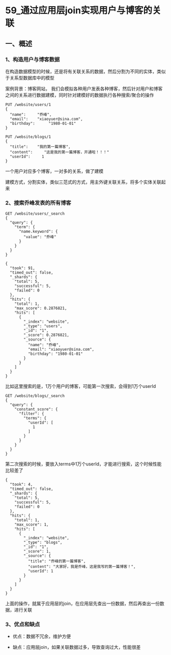 # 59_通过应用层join实现用户与博客的关联


## 一、概述


### 1、构造用户与博客数据


在构造数据模型的时候，还是将有关联关系的数据，然后分割为不同的实体，类似于关系型数据库中的模型


案例背景：博客网站， 我们会模拟各种用户发表各种博客，然后针对用户和博客之间的关系进行数据建模，同时针对建模好的数据执行各种搜索/聚合的操作


```
PUT /website/users/1 
{
  "name":     "乔峰",
  "email":    "xiaoyuer@sina.com",
  "birthday":      "1980-01-01"
}

PUT /website/blogs/1
{
  "title":    "我的第一篇博客",
  "content":     "这是我的第一篇博客，开通啦！！！"
  "userId":     1 
}

```


一个用户对应多个博客，一对多的关系，做了建模


建模方式，分割实体，类似三范式的方式，用主外键关联关系，将多个实体关联起来


### 2、搜索乔峰发表的所有博客

```
GET /website/users/_search 
{
  "query": {
    "term": {
      "name.keyword": {
        "value": "乔峰"
      }
    }
  }
}
```


```
{
  "took": 91,
  "timed_out": false,
  "_shards": {
    "total": 5,
    "successful": 5,
    "failed": 0
  },
  "hits": {
    "total": 1,
    "max_score": 0.2876821,
    "hits": [
      {
        "_index": "website",
        "_type": "users",
        "_id": "1",
        "_score": 0.2876821,
        "_source": {
          "name": "乔峰",
          "email": "xiaoyuer@sina.com",
          "birthday": "1980-01-01"
        }
      }
    ]
  }
}
```


比如这里搜索的是，1万个用户的博客，可能第一次搜索，会得到1万个userId


```
GET /website/blogs/_search 
{
  "query": {
    "constant_score": {
      "filter": {
        "terms": {
          "userId": [
            1
          ]
        }
      }
    }
  }
}
```


第二次搜索的时候，要放入terms中1万个userId，才能进行搜索，这个时候性能比较差了


```
{
  "took": 4,
  "timed_out": false,
  "_shards": {
    "total": 5,
    "successful": 5,
    "failed": 0
  },
  "hits": {
    "total": 1,
    "max_score": 1,
    "hits": [
      {
        "_index": "website",
        "_type": "blogs",
        "_id": "1",
        "_score": 1,
        "_source": {
          "title": "乔峰的第一篇博客",
          "content": "大家好，我是乔峰，这是我写的第一篇博客！",
          "userId": 1
        }
      }
    ]
  }
}
```


上面的操作，就属于应用层的join，在应用层先查出一份数据，然后再查出一份数据，进行关联

### 3、优点和缺点

* 优点：数据不冗余，维护方便

* 缺点：应用层join，如果关联数据过多，导致查询过大，性能很差

